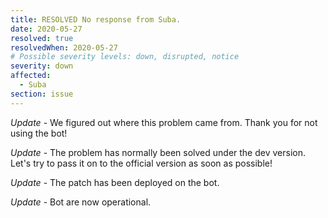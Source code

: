 ```yaml
---
title: RESOLVED No response from Suba.
date: 2020-05-27
resolved: true
resolvedWhen: 2020-05-27
# Possible severity levels: down, disrupted, notice
severity: down
affected:
  - Suba
section: issue
---
```


*Update* - We figured out where this problem came from. Thank you for not using the bot!

*Update* - The problem has normally been solved under the dev version. Let's try to pass it on to the official version as soon as possible!

*Update* - The patch has been deployed on the bot.

*Update* - Bot are now operational.

